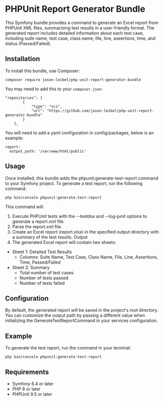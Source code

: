 # PHPUnit Report Generator Bundle
This Symfony bundle provides a command to generate an Excel report from PHPUnit XML files, summarizing test results in a user-friendly format. The generated report includes detailed information about each test case, including suite name, test case, class name, file, line, assertions, time, and status (Passed/Failed).

## Installation
To install this bundle, use Composer:

```composer require jason-leibel/php-unit-report-generator-bundle```

You may need to add this to your `composer.json`:

```
"repositories": [
        {
            "type": "vcs",
            "url": "https://github.com/jason-leibel/php-unit-report-generator-bundle"
        }
    ],
```

You will need to add a yaml configuration in config/packages, below is an example:

```
report:
  output_path: '/var/www/html/public'
```

## Usage
Once installed, this bundle adds the phpunit:generate-test-report command to your Symfony project.
To generate a test report, run the following command:

```php bin/console phpunit:generate-test-report```

This command will:

1. Execute PHPUnit tests with the --testdox and --log-junit options to generate a report.xml file.
2. Parse the report.xml file.
3. Create an Excel report (report.xlsx) in the specified output directory with a summary of the test results.
Output
4. The generated Excel report will contain two sheets:

- Sheet 1: Detailed Test Results
  - Columns: Suite Name, Test Case, Class Name, File, Line, Assertions, Time, Passed/Failed
- Sheet 2: Summary
  - Total number of test cases 
  - Number of tests passed 
  - Number of tests failed

## Configuration
By default, the generated report will be saved in the project's root directory. You can customize the output path by passing a different value when initializing the GenerateTestReportCommand in your services configuration.

## Example
To generate the test report, run the command in your terminal:

```php bin/console phpunit:generate-test-report```

## Requirements
- Symfony 6.4 or later
- PHP 8 or later
- PHPUnit 9.5 or later
